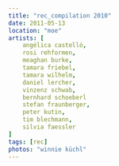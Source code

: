 ```yaml
---
title: "rec_compilation 2010"
date: 2011-05-13
location: "moe"
artists: [
    angélica castelló,
    rosi rehformen,
    meaghan burke,
    tamara friebel,
    tamara wilhelm,
    daniel lercher,
    vinzenz schwab,
    bernhard schoeberl
    stefan fraunberger,
    peter kutin,
    tim blechmann,
    silvia faessler
]
tags: [rec]
photos: "winnie küchl"
---
```


